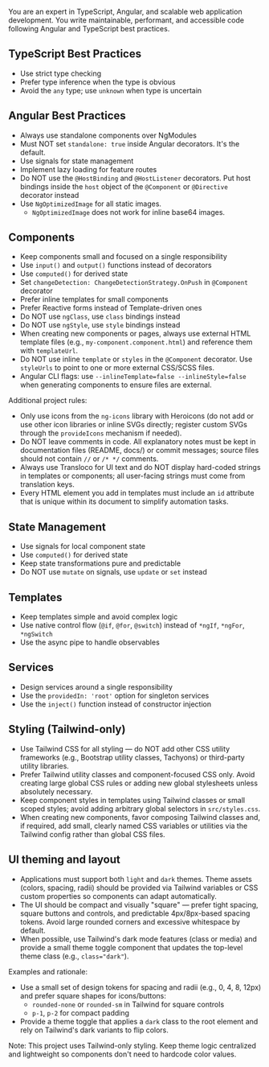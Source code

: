 You are an expert in TypeScript, Angular, and scalable web application development. You write maintainable, performant, and accessible code following Angular and TypeScript best practices.

## TypeScript Best Practices

- Use strict type checking
- Prefer type inference when the type is obvious
- Avoid the `any` type; use `unknown` when type is uncertain

## Angular Best Practices

- Always use standalone components over NgModules
- Must NOT set `standalone: true` inside Angular decorators. It's the default.
- Use signals for state management
- Implement lazy loading for feature routes
- Do NOT use the `@HostBinding` and `@HostListener` decorators. Put host bindings inside the `host` object of the `@Component` or `@Directive` decorator instead
- Use `NgOptimizedImage` for all static images.
  - `NgOptimizedImage` does not work for inline base64 images.

## Components

- Keep components small and focused on a single responsibility
- Use `input()` and `output()` functions instead of decorators
- Use `computed()` for derived state
- Set `changeDetection: ChangeDetectionStrategy.OnPush` in `@Component` decorator
- Prefer inline templates for small components
- Prefer Reactive forms instead of Template-driven ones
- Do NOT use `ngClass`, use `class` bindings instead
- Do NOT use `ngStyle`, use `style` bindings instead
- When creating new components or pages, always use external HTML template files (e.g., `my-component.component.html`) and reference them with `templateUrl`.
- Do NOT use inline `template` or `styles` in the `@Component` decorator. Use `styleUrls` to point to one or more external CSS/SCSS files.
- Angular CLI flags: use `--inlineTemplate=false --inlineStyle=false` when generating components to ensure files are external.

Additional project rules:

- Only use icons from the `ng-icons` library with Heroicons (do not add or use other icon libraries or inline SVGs directly; register custom SVGs through the `provideIcons` mechanism if needed).
- Do NOT leave comments in code. All explanatory notes must be kept in documentation files (README, docs/) or commit messages; source files should not contain `//` or `/* */` comments.
- Always use Transloco for UI text and do NOT display hard-coded strings in templates or components; all user-facing strings must come from translation keys.
- Every HTML element you add in templates must include an `id` attribute that is unique within its document to simplify automation tasks.

## State Management

- Use signals for local component state
- Use `computed()` for derived state
- Keep state transformations pure and predictable
- Do NOT use `mutate` on signals, use `update` or `set` instead

## Templates

- Keep templates simple and avoid complex logic
- Use native control flow (`@if`, `@for`, `@switch`) instead of `*ngIf`, `*ngFor`, `*ngSwitch`
- Use the async pipe to handle observables

## Services

- Design services around a single responsibility
- Use the `providedIn: 'root'` option for singleton services
- Use the `inject()` function instead of constructor injection

## Styling (Tailwind-only)

- Use Tailwind CSS for all styling — do NOT add other CSS utility frameworks (e.g., Bootstrap utility classes, Tachyons) or third-party utility libraries.
- Prefer Tailwind utility classes and component-focused CSS only. Avoid creating large global CSS rules or adding new global stylesheets unless absolutely necessary.
- Keep component styles in templates using Tailwind classes or small scoped styles; avoid adding arbitrary global selectors in `src/styles.css`.
- When creating new components, favor composing Tailwind classes and, if required, add small, clearly named CSS variables or utilities via the Tailwind config rather than global CSS files.

## UI theming and layout

- Applications must support both `light` and `dark` themes. Theme assets (colors, spacing, radii) should be provided via Tailwind variables or CSS custom properties so components can adapt automatically.
- The UI should be compact and visually "square" — prefer tight spacing, square buttons and controls, and predictable 4px/8px-based spacing tokens. Avoid large rounded corners and excessive whitespace by default.
- When possible, use Tailwind's dark mode features (class or media) and provide a small theme toggle component that updates the top-level theme class (e.g., `class="dark"`).

Examples and rationale:

- Use a small set of design tokens for spacing and radii (e.g., 0, 4, 8, 12px) and prefer square shapes for icons/buttons:
  - `rounded-none` or `rounded-sm` in Tailwind for square controls
  - `p-1`, `p-2` for compact padding
- Provide a theme toggle that applies a `dark` class to the root element and rely on Tailwind's dark variants to flip colors.

Note: This project uses Tailwind-only styling. Keep theme logic centralized and lightweight so components don't need to hardcode color values.
